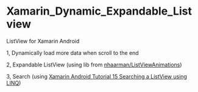 # Xamarin_Dynamic_Expandable_Listview
ListView for Xamarin Android

1, Dynamically load more data when scroll to the end

2, Expandable ListView (using lib from [nhaarman/ListViewAnimations](https://github.com/nhaarman/ListViewAnimations))

3, Search (using [Xamarin Android Tutorial 15 Searching a ListView using LINQ](https://www.youtube.com/watch?v=wVg5XUZ9Kjo&index=15&list=PLCuRg51-gw5VqYchUekCqxUS9hEZkDf6l))
